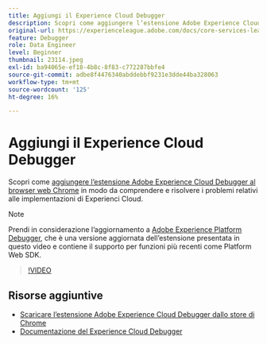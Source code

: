 ```yaml
---
title: Aggiungi il Experience Cloud Debugger
description: Scopri come aggiungere l’estensione Adobe Experience Cloud Debugger al browser web Chrome per comprendere e risolvere i problemi relativi alle implementazioni di Experience Cloud.
original-url: https://experienceleague.adobe.com/docs/core-services-learn/tutorials/debugger/add-the-extension.html
feature: Debugger
role: Data Engineer
level: Beginner
thumbnail: 23114.jpeg
exl-id: ba94065e-ef18-4b8c-8f83-c772287bbfe4
source-git-commit: adbe8f4476340abddebbf9231e3dde44ba328063
workflow-type: tm+mt
source-wordcount: '125'
ht-degree: 16%

---
```


# Aggiungi il Experience Cloud Debugger

Scopri come [aggiungere l’estensione Adobe Experience Cloud Debugger al browser web Chrome](https://chrome.google.com/webstore/detail/adobe-experience-cloud-de/ocdmogmohccmeicdhlhhgepeaijenapj) in modo da comprendere e risolvere i problemi relativi alle implementazioni di Experienci Cloud.

>[!NOTE]
>
>Prendi in considerazione l’aggiornamento a [Adobe Experience Platform Debugger](../overview.md), che è una versione aggiornata dell’estensione presentata in questo video e contiene il supporto per funzioni più recenti come Platform Web SDK.

>[!VIDEO](https://video.tv.adobe.com/v/23114/?quality=12)

## Risorse aggiuntive

* [Scaricare l’estensione Adobe Experience Cloud Debugger dallo store di Chrome](https://chrome.google.com/webstore/detail/adobe-experience-cloud-de/ocdmogmohccmeicdhlhhgepeaijenapj)
* [Documentazione del Experience Cloud Debugger](https://docs.adobe.com/content/help/it-IT/experience-cloud/user-guides/home.translate.html)

